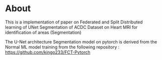 # About

This is a implementation of paper on Federated and Split Distributed learning of UNet Segmentation of ACDC Dataset on Heart MRI for identification of areas (Segmentation)

The U-Net architecture Segmentation model on pytorch is derived from the Normal ML model training from the following repository : https://github.com/kingo233/FCT-Pytorch

